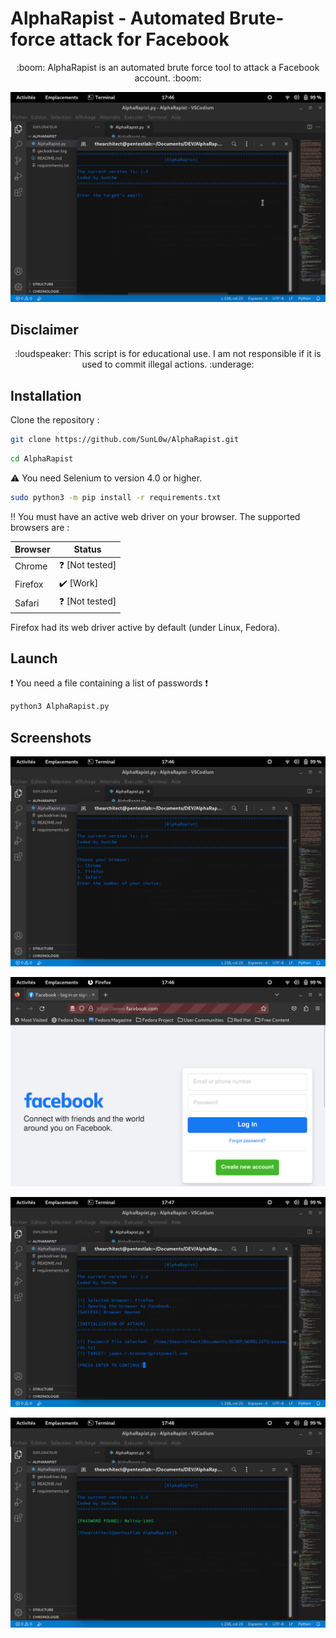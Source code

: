 # AlphaRapist - Automated Brute-force attack for Facebook

<p align="center">
:boom: AlphaRapist is an automated brute force tool to attack a Facebook account. :boom:
</p>

![Screenshot--01](https://github.com/SunL0w/AlphaRapist/blob/main/Screenshot/Screenshot-01.png)

## Disclaimer

<p align="center">
:loudspeaker: This script is for educational use. I am not responsible if it is used to commit illegal actions. :underage:
</p>

## Installation

Clone the repository :

```bash
git clone https://github.com/SunL0w/AlphaRapist.git
```

```bash
cd AlphaRapist
```
:warning: You need Selenium to version 4.0 or higher.
```bash
sudo python3 -m pip install -r requirements.txt
```

:bangbang: You must have an active web driver on your browser. The supported browsers are :

Browser       |    Status
------------- | -------------
Chrome        | :question: [Not tested]
Firefox       | :heavy_check_mark: [Work]
Safari        | :question: [Not tested]

Firefox had its web driver active by default (under Linux, Fedora).

## Launch

:exclamation: You need a file containing a list of passwords :exclamation:

```bash
python3 AlphaRapist.py
```

## Screenshots

![Screenshot--02](https://github.com/SunL0w/AlphaRapist/blob/main/Screenshot/Screenshot--02.png)

![Screenshot--03](https://github.com/SunL0w/AlphaRapist/blob/main/Screenshot/Screenshot--03.png)

![Screenshot--04](https://github.com/SunL0w/AlphaRapist/blob/main/Screenshot/Screenshot--04.png)

![Screenshot--05](https://github.com/SunL0w/AlphaRapist/blob/main/Screenshot/Screenshot--05.png)



